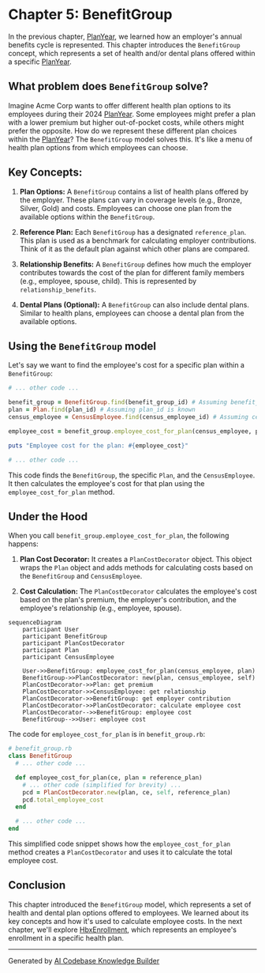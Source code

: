 # Chapter 5: BenefitGroup

In the previous chapter, [PlanYear](04_planyear.md), we learned how an employer's annual benefits cycle is represented. This chapter introduces the `BenefitGroup` concept, which represents a set of health and/or dental plans offered within a specific [PlanYear](04_planyear.md).

## What problem does `BenefitGroup` solve?

Imagine Acme Corp wants to offer different health plan options to its employees during their 2024 [PlanYear](04_planyear.md). Some employees might prefer a plan with a lower premium but higher out-of-pocket costs, while others might prefer the opposite. How do we represent these different plan choices within the [PlanYear](04_planyear.md)?  The `BenefitGroup` model solves this. It's like a menu of health plan options from which employees can choose.

## Key Concepts:

1. **Plan Options:** A `BenefitGroup` contains a list of health plans offered by the employer.  These plans can vary in coverage levels (e.g., Bronze, Silver, Gold) and costs.  Employees can choose one plan from the available options within the `BenefitGroup`.

2. **Reference Plan:**  Each `BenefitGroup` has a designated `reference_plan`. This plan is used as a benchmark for calculating employer contributions.  Think of it as the default plan against which other plans are compared.

3. **Relationship Benefits:**  A `BenefitGroup` defines how much the employer contributes towards the cost of the plan for different family members (e.g., employee, spouse, child). This is represented by `relationship_benefits`.

4. **Dental Plans (Optional):** A `BenefitGroup` can also include dental plans.  Similar to health plans, employees can choose a dental plan from the available options.

## Using the `BenefitGroup` model

Let's say we want to find the employee's cost for a specific plan within a `BenefitGroup`:

```ruby
# ... other code ...

benefit_group = BenefitGroup.find(benefit_group_id) # Assuming benefit_group_id is known
plan = Plan.find(plan_id) # Assuming plan_id is known
census_employee = CensusEmployee.find(census_employee_id) # Assuming census_employee_id is known

employee_cost = benefit_group.employee_cost_for_plan(census_employee, plan)

puts "Employee cost for the plan: #{employee_cost}"

# ... other code ...
```

This code finds the `BenefitGroup`, the specific `Plan`, and the `CensusEmployee`.  It then calculates the employee's cost for that plan using the `employee_cost_for_plan` method.

## Under the Hood

When you call `benefit_group.employee_cost_for_plan`, the following happens:

1. **Plan Cost Decorator:** It creates a `PlanCostDecorator` object. This object wraps the `Plan` object and adds methods for calculating costs based on the `BenefitGroup` and `CensusEmployee`.

2. **Cost Calculation:** The `PlanCostDecorator` calculates the employee's cost based on the plan's premium, the employer's contribution, and the employee's relationship (e.g., employee, spouse).

```mermaid
sequenceDiagram
    participant User
    participant BenefitGroup
    participant PlanCostDecorator
    participant Plan
    participant CensusEmployee

    User->>BenefitGroup: employee_cost_for_plan(census_employee, plan)
    BenefitGroup->>PlanCostDecorator: new(plan, census_employee, self)
    PlanCostDecorator->>Plan: get premium
    PlanCostDecorator->>CensusEmployee: get relationship
    PlanCostDecorator->>BenefitGroup: get employer contribution
    PlanCostDecorator->>PlanCostDecorator: calculate employee cost
    PlanCostDecorator-->>BenefitGroup: employee cost
    BenefitGroup-->>User: employee cost
```

The code for `employee_cost_for_plan` is in `benefit_group.rb`:

```ruby
# benefit_group.rb
class BenefitGroup
  # ... other code ...

  def employee_cost_for_plan(ce, plan = reference_plan)
    # ... other code (simplified for brevity) ...
    pcd = PlanCostDecorator.new(plan, ce, self, reference_plan)
    pcd.total_employee_cost
  end

  # ... other code ...
end
```

This simplified code snippet shows how the `employee_cost_for_plan` method creates a `PlanCostDecorator` and uses it to calculate the total employee cost.

## Conclusion

This chapter introduced the `BenefitGroup` model, which represents a set of health and dental plan options offered to employees. We learned about its key concepts and how it's used to calculate employee costs. In the next chapter, we'll explore [HbxEnrollment](06_hbxenrollment.md), which represents an employee's enrollment in a specific health plan.


---

Generated by [AI Codebase Knowledge Builder](https://github.com/The-Pocket/Tutorial-Codebase-Knowledge)
